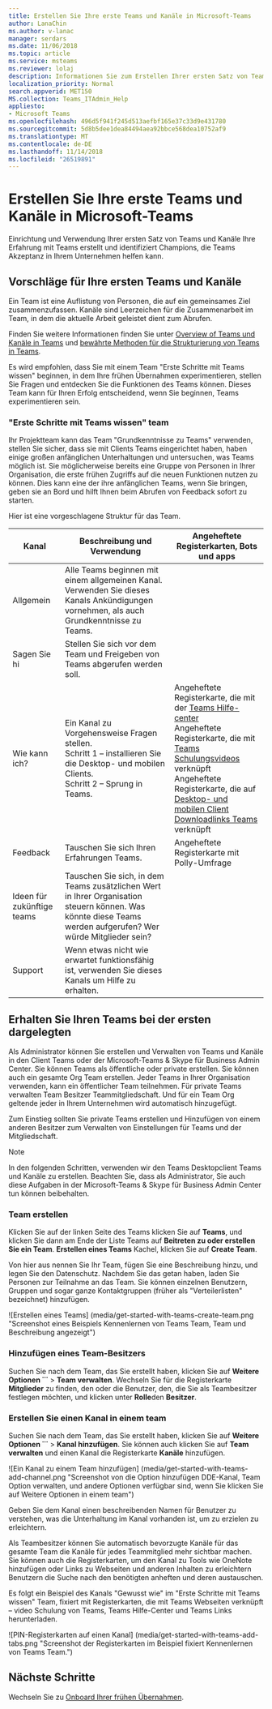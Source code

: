 ```yaml
---
title: Erstellen Sie Ihre erste Teams und Kanäle in Microsoft-Teams
author: LanaChin
ms.author: v-lanac
manager: serdars
ms.date: 11/06/2018
ms.topic: article
ms.service: msteams
ms.reviewer: lolaj
description: Informationen Sie zum Erstellen Ihrer ersten Satz von Teams und Kanäle in Microsoft-Teams.
localization_priority: Normal
search.appverid: MET150
MS.collection: Teams_ITAdmin_Help
appliesto:
- Microsoft Teams
ms.openlocfilehash: 496d5f941f245d513aefbf165e37c33d9e431780
ms.sourcegitcommit: 5d8b5dee1dea84494aea92bbce568dea10752af9
ms.translationtype: MT
ms.contentlocale: de-DE
ms.lasthandoff: 11/14/2018
ms.locfileid: "26519891"
---
```

# <a name="create-your-first-teams-and-channels-in-microsoft-teams"></a>Erstellen Sie Ihre erste Teams und Kanäle in Microsoft-Teams

Einrichtung und Verwendung Ihrer ersten Satz von Teams und Kanäle Ihre Erfahrung mit Teams erstellt und identifiziert Champions, die Teams Akzeptanz in Ihrem Unternehmen helfen kann. 

## <a name="suggestions-for-your-first-teams-and-channels"></a>Vorschläge für Ihre ersten Teams und Kanäle

 Ein Team ist eine Auflistung von Personen, die auf ein gemeinsames Ziel zusammenzufassen. Kanäle sind Leerzeichen für die Zusammenarbeit im Team, in dem die aktuelle Arbeit geleistet dient zum Abrufen. 

Finden Sie weitere Informationen finden Sie unter [Overview of Teams und Kanäle in Teams](teams-channels-overview.md) und [bewährte Methoden für die Strukturierung von Teams in Teams](best-practices-organizing.md).

 Es wird empfohlen, dass Sie mit einem Team "Erste Schritte mit Teams wissen" beginnen, in dem Ihre frühen Übernahmen experimentieren, stellen Sie Fragen und entdecken Sie die Funktionen des Teams können. Dieses Team kann für Ihren Erfolg entscheidend, wenn Sie beginnen, Teams experimentieren sein. 

### <a name="get-to-know-teams-team"></a>"Erste Schritte mit Teams wissen" team
Ihr Projektteam kann das Team "Grundkenntnisse zu Teams" verwenden, stellen Sie sicher, dass sie mit Clients Teams eingerichtet haben, haben einige großen anfänglichen Unterhaltungen und untersuchen, was Teams möglich ist. Sie möglicherweise bereits eine Gruppe von Personen in Ihrer Organisation, die erste frühen Zugriffs auf die neuen Funktionen nutzen zu können. Dies kann eine der ihre anfänglichen Teams, wenn Sie bringen, geben sie an Bord und hilft Ihnen beim Abrufen von Feedback sofort zu starten.

Hier ist eine vorgeschlagene Struktur für das Team.

| Kanal | Beschreibung und Verwendung | Angeheftete Registerkarten, Bots und apps |
| ------------ | -------------------- | -------------------- |
| Allgemein | Alle Teams beginnen mit einem allgemeinen Kanal. Verwenden Sie dieses Kanals Ankündigungen vornehmen, als auch Grundkenntnisse zu Teams. |  |
| Sagen Sie hi | Stellen Sie sich vor dem Team und Freigeben von Teams abgerufen werden soll. |  |
| Wie kann ich? | Ein Kanal zu Vorgehensweise Fragen stellen.</br>Schritt 1 – installieren Sie die Desktop- und mobilen Clients.</br>Schritt 2 – Sprung in Teams.| Angeheftete Registerkarte, die mit der [Teams Hilfe-center](https://support.office.com/teams)</br>Angeheftete Registerkarte, die mit [Teams Schulungsvideos](https://support.office.com/article/microsoft-teams-video-training-4f108e54-240b-4351-8084-b1089f0d21d7) verknüpft</br>Angeheftete Registerkarte, die auf [Desktop- und mobilen Client Downloadlinks Teams](https://teams.microsoft.com/downloads) verknüpft |
| Feedback | Tauschen Sie sich Ihren Erfahrungen Teams. | Angeheftete Registerkarte mit Polly-Umfrage|
| Ideen für zukünftige teams | Tauschen Sie sich, in dem Teams zusätzlichen Wert in Ihrer Organisation steuern können. Was könnte diese Teams werden aufgerufen? Wer würde Mitglieder sein? ||
| Support | Wenn etwas nicht wie erwartet funktionsfähig ist, verwenden Sie dieses Kanals um Hilfe zu erhalten. ||

## <a name="get-your-first-teams-up-and-running"></a>Erhalten Sie Ihren Teams bei der ersten dargelegten
Als Administrator können Sie erstellen und Verwalten von Teams und Kanäle in den Client Teams oder der Microsoft-Teams & Skype für Business Admin Center. Sie können Teams als öffentliche oder private erstellen. Sie können auch ein gesamte Org Team erstellen. Jeder Teams in Ihrer Organisation verwenden, kann ein öffentlicher Team teilnehmen. Für private Teams verwalten Team Besitzer Teammitgliedschaft. Und für ein Team Org geltende jeder in Ihrem Unternehmen wird automatisch hinzugefügt. 

Zum Einstieg sollten Sie private Teams erstellen und Hinzufügen von einem anderen Besitzer zum Verwalten von Einstellungen für Teams und der Mitgliedschaft. 

> [!NOTE]
> In den folgenden Schritten, verwenden wir den Teams Desktopclient Teams und Kanäle zu erstellen. Beachten Sie, dass als Administrator, Sie auch diese Aufgaben in der Microsoft-Teams & Skype für Business Admin Center tun können beibehalten.

### <a name="create-a-team"></a>Team erstellen

Klicken Sie auf der linken Seite des Teams klicken Sie auf **Teams**, und klicken Sie dann am Ende der Liste Teams auf **Beitreten zu oder erstellen Sie ein Team**. **Erstellen eines Teams** Kachel, klicken Sie auf **Create Team**.

Von hier aus nennen Sie Ihr Team, fügen Sie eine Beschreibung hinzu, und legen Sie den Datenschutz. Nachdem Sie das getan haben, laden Sie Personen zur Teilnahme an das Team. Sie können einzelnen Benutzern, Gruppen und sogar ganze Kontaktgruppen (früher als "Verteilerlisten" bezeichnet) hinzufügen. 

![Erstellen eines Teams] (media/get-started-with-teams-create-team.png "Screenshot eines Beispiels Kennenlernen von Teams Team, Team und Beschreibung angezeigt") 

### <a name="add-a-team-owner"></a>Hinzufügen eines Team-Besitzers
Suchen Sie nach dem Team, das Sie erstellt haben, klicken Sie auf **Weitere Optionen ˙˙˙** > **Team verwalten**. Wechseln Sie für die Registerkarte **Mitglieder** zu finden, den oder die Benutzer, den, die Sie als Teambesitzer festlegen möchten, und klicken unter **Rolle**den **Besitzer**.

### <a name="create-a-channel-in-a-team"></a>Erstellen Sie einen Kanal in einem team
Suchen Sie nach dem Team, das Sie erstellt haben, klicken Sie auf **Weitere Optionen ˙˙˙** > **Kanal hinzufügen**. Sie können auch klicken Sie auf **Team verwalten** und einen Kanal die Registerkarte **Kanäle** hinzufügen. 

![Ein Kanal zu einem Team hinzufügen] (media/get-started-with-teams-add-channel.png "Screenshot von die Option hinzufügen DDE-Kanal, Team Option verwalten, und andere Optionen verfügbar sind, wenn Sie klicken Sie auf Weitere Optionen in einem team") 

Geben Sie dem Kanal einen beschreibenden Namen für Benutzer zu verstehen, was die Unterhaltung im Kanal vorhanden ist, um zu erzielen zu erleichtern. 

Als Teambesitzer können Sie automatisch bevorzugte Kanäle für das gesamte Team die Kanäle für jedes Teammitglied mehr sichtbar machen. Sie können auch die Registerkarten, um den Kanal zu Tools wie OneNote hinzufügen oder Links zu Webseiten und anderen Inhalten zu erleichtern Benutzern die Suche nach den benötigten anheften und deren austauschen.  

Es folgt ein Beispiel des Kanals "Gewusst wie" im "Erste Schritte mit Teams wissen" Team, fixiert mit Registerkarten, die mit Teams Webseiten verknüpft &ndash; video Schulung von Teams, Teams Hilfe-Center und Teams Links herunterladen. 

![PIN-Registerkarten auf einen Kanal] (media/get-started-with-teams-add-tabs.png "Screenshot der Registerkarten im Beispiel fixiert Kennenlernen von Teams Team.") 

## <a name="next-steps"></a>Nächste Schritte
Wechseln Sie zu [Onboard Ihrer frühen Übernahmen](get-started-with-teams-onboard-early-adopters.md).
